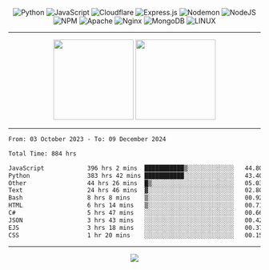 <div align="center">
  
![Python](https://img.shields.io/badge/python-3670A0?style=for-the-badge&logo=python&logoColor=ffdd54) ![JavaScript](https://img.shields.io/badge/javascript-%23323330.svg?style=for-the-badge&logo=javascript&logoColor=%23F7DF1E) ![Cloudflare](https://img.shields.io/badge/Cloudflare-F38020?style=for-the-badge&logo=Cloudflare&logoColor=white) ![Express.js](https://img.shields.io/badge/express.js-%23404d59.svg?style=for-the-badge&logo=express&logoColor=%2361DAFB) ![Nodemon](https://img.shields.io/badge/NODEMON-%23323330.svg?style=for-the-badge&logo=nodemon&logoColor=%BBDEAD) ![NodeJS](https://img.shields.io/badge/node.js-6DA55F?style=for-the-badge&logo=node.js&logoColor=white) ![NPM](https://img.shields.io/badge/NPM-%23CB3837.svg?style=for-the-badge&logo=npm&logoColor=white) ![Apache](https://img.shields.io/badge/apache-%23D42029.svg?style=for-the-badge&logo=apache&logoColor=white) ![Nginx](https://img.shields.io/badge/nginx-%23009639.svg?style=for-the-badge&logo=nginx&logoColor=white) ![MongoDB](https://img.shields.io/badge/MongoDB-%234ea94b.svg?style=for-the-badge&logo=mongodb&logoColor=white) ![LINUX](https://img.shields.io/badge/Linux-FCC624?style=for-the-badge&logo=linux&logoColor=black)

---


<img src="https://github-readme-streak-stats.herokuapp.com/?user=anotherrandomonline&theme=react" height="160"/>
  
<img src="https://github-readme-stats.vercel.app/api?username=anotherrandomonline&show_icons=true&include_all_commits=true&theme=react" height="160"/>
</div>

---

<!--START_SECTION:waka-->

```txt
From: 03 October 2023 - To: 09 December 2024

Total Time: 884 hrs

JavaScript            396 hrs 2 mins  ███████████▒░░░░░░░░░░░░░   44.80 %
Python                383 hrs 42 mins ███████████░░░░░░░░░░░░░░   43.40 %
Other                 44 hrs 26 mins  █▒░░░░░░░░░░░░░░░░░░░░░░░   05.03 %
Text                  24 hrs 46 mins  ▓░░░░░░░░░░░░░░░░░░░░░░░░   02.80 %
Bash                  8 hrs 8 mins    ▒░░░░░░░░░░░░░░░░░░░░░░░░   00.92 %
HTML                  6 hrs 14 mins   ▒░░░░░░░░░░░░░░░░░░░░░░░░   00.71 %
C#                    5 hrs 47 mins   ░░░░░░░░░░░░░░░░░░░░░░░░░   00.66 %
JSON                  3 hrs 43 mins   ░░░░░░░░░░░░░░░░░░░░░░░░░   00.42 %
EJS                   3 hrs 18 mins   ░░░░░░░░░░░░░░░░░░░░░░░░░   00.37 %
CSS                   1 hr 20 mins    ░░░░░░░░░░░░░░░░░░░░░░░░░   00.15 %
```

<!--END_SECTION:waka-->

---

<div align="center">
  
![](https://github-profile-trophy.vercel.app/?username=anotherrandomonline&theme=darkhub&no-frame=true&no-bg=true&margin-w=4)

</div>
